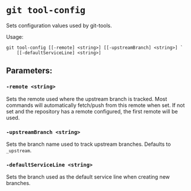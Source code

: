 # `git tool-config`

Sets configuration values used by git-tools.

Usage:

    git tool-config [[-remote] <string>] [[-upstreamBranch] <string>] `
        [[-defaultServiceLine] <string>]

## Parameters:

### `-remote <string>`

Sets the remote used where the upstream branch is tracked. Most commands will automatically fetch/push from this remote when set. If not set and the repository has a remote configured, the first remote will be used.

### `-upstreamBranch <string>`

Sets the branch name used to track upstream branches. Defaults to `_upstream`.

### `-defaultServiceLine <string>`

Sets the branch used as the default service line when creating new branches.
